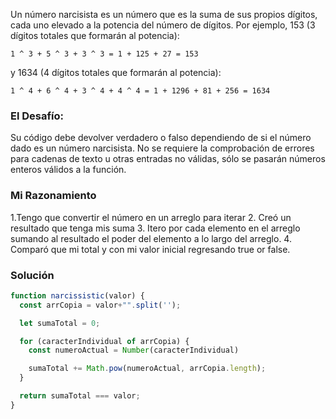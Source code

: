 Un número narcisista es un número que es la suma de sus propios dígitos, cada uno elevado a la potencia del número de dígitos.
Por ejemplo, 153 (3 dígitos totales que formarán al potencia):
```
1 ^ 3 + 5 ^ 3 + 3 ^ 3 = 1 + 125 + 27 = 153
```
y 1634 (4 dígitos totales que formarán al potencia):
```
1 ^ 4 + 6 ^ 4 + 3 ^ 4 + 4 ^ 4 = 1 + 1296 + 81 + 256 = 1634
```
 
### El Desafío:
Su código debe devolver verdadero o falso dependiendo de si el número dado es un número narcisista.
No se requiere la comprobación de errores para cadenas de texto u otras entradas no válidas, sólo se pasarán números enteros válidos a la función.

### Mi Razonamiento 

1.Tengo que convertir el número en un arreglo para iterar
2. Creó un resultado que tenga mis suma 
3. Itero por cada elemento en el arreglo sumando al resultado el poder del elemento a lo largo del arreglo. 
4. Comparó que mi total y con mi valor inicial regresando true or false.

### Solución

```js
function narcissistic(valor) {
  const arrCopia = valor+"".split('');

  let sumaTotal = 0;

  for (caracterIndividual of arrCopia) {
    const numeroActual = Number(caracterIndividual)

    sumaTotal += Math.pow(numeroActual, arrCopia.length);
  }

  return sumaTotal === valor;
}
```
